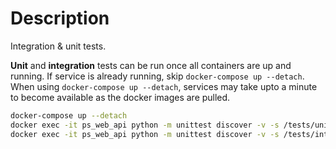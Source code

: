 
# Description

Integration & unit tests.

**Unit** and **integration** tests can be run once all containers are up and running. If service is already running, skip
`docker-compose up --detach`. When using `docker-compose up --detach`, services may take upto a minute to become available
as the docker images are pulled.

```bash
docker-compose up --detach
docker exec -it ps_web_api python -m unittest discover -v -s /tests/unit/
docker exec -it ps_web_api python -m unittest discover -v -s /tests/integration/
```